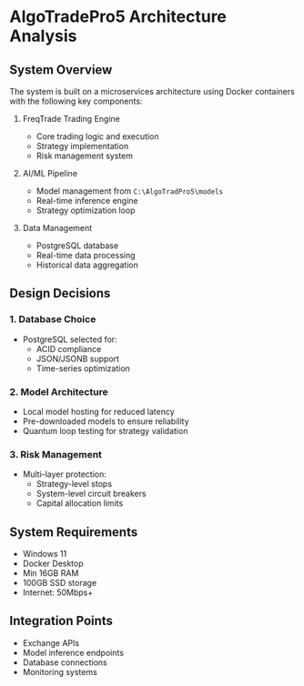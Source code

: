 # AlgoTradePro5 Architecture Analysis

## System Overview
The system is built on a microservices architecture using Docker containers with the following key components:

1. FreqTrade Trading Engine
   - Core trading logic and execution
   - Strategy implementation
   - Risk management system

2. AI/ML Pipeline
   - Model management from `C:\AlgoTradPro5\models`
   - Real-time inference engine
   - Strategy optimization loop

3. Data Management
   - PostgreSQL database
   - Real-time data processing
   - Historical data aggregation

## Design Decisions

### 1. Database Choice
- PostgreSQL selected for:
  - ACID compliance
  - JSON/JSONB support
  - Time-series optimization

### 2. Model Architecture
- Local model hosting for reduced latency
- Pre-downloaded models to ensure reliability
- Quantum loop testing for strategy validation

### 3. Risk Management
- Multi-layer protection:
  - Strategy-level stops
  - System-level circuit breakers
  - Capital allocation limits

## System Requirements
- Windows 11
- Docker Desktop
- Min 16GB RAM
- 100GB SSD storage
- Internet: 50Mbps+

## Integration Points
- Exchange APIs
- Model inference endpoints
- Database connections
- Monitoring systems
